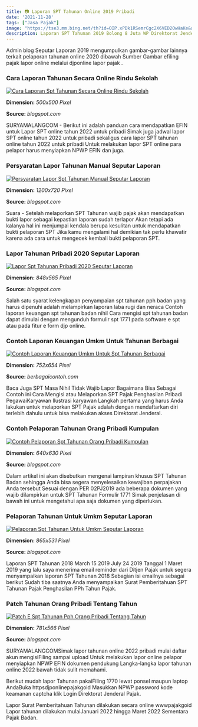 ```yaml
---
title: 📷 Laporan SPT Tahunan Online 2019 Pribadi
date: '2021-11-28'
tags: ["Jasa Pajak"]
image: "https://tse3.mm.bing.net/th?id=OIP.xPDk1RSemrCgc2X6VED2OwHaKe&amp;pid=15.1"
description: Laporan SPT Tahunan 2019 Bolong 8 Juta WP Direktorat Jenderal Pajak DJP Kementerian Keuangan mencatat pelaporan surat pemberitahuan SPT Tahunan pajak periode
---
```




Admin blog Seputar Laporan 2019 mengumpulkan gambar-gambar lainnya terkait pelaporan tahunan online 2020 dibawah Sumber Gambar efiling pajak lapor online melalui djponline lapor pajak .



### Cara Laporan Tahunan Secara Online Rindu Sekolah

[![Cara Laporan Spt Tahunan Secara Online  Rindu Sekolah](https://i.pinimg.com/originals/bd/94/d6/bd94d62db1a9165d4f12a93bcbb44bd7.png)](https://i.pinimg.com/originals/bd/94/d6/bd94d62db1a9165d4f12a93bcbb44bd7.png)


**Dimension:** _500x500 Pixel_ 

**Source:** _blogspot.com_ 


SURYAMALANGCOM - Berikut ini adalah panduan cara mendapatkan EFIN untuk Lapor SPT online tahun 2022 untuk pribadi Simak juga jadwal lapor SPT online tahun 2022 untuk pribadi sekaligus cara lapor SPT tahunan online tahun 2022 untuk pribadi Untuk melakukan lapor SPT online para pelapor harus menyiapkan NPWP EFIN dan juga.


### Persyaratan Lapor Tahunan Manual Seputar Laporan

[![Persyaratan Lapor Spt Tahunan Manual  Seputar Laporan](https://image.cermati.com/q_70,w_1200,h_800,c_fit/a9iyyocqfaxkvrubkcih)](https://image.cermati.com/q_70,w_1200,h_800,c_fit/a9iyyocqfaxkvrubkcih)


**Dimension:** _1200x720 Pixel_ 

**Source:** _blogspot.com_ 


Suara - Setelah melaporkan SPT Tahunan wajib pajak akan mendapatkan bukti lapor sebagai kepastian laporan sudah terlapor Akan tetapi ada kalanya hal ini menjumpai kendala berupa kesulitan untuk mendapatkan bukti pelaporan SPT Jika kamu mengalami hal demikian tak perlu khawatir karena ada cara untuk mengecek kembali bukti pelaporan SPT.


### Lapor Tahunan Pribadi 2020 Seputar Laporan

[![Lapor Spt Tahunan Pribadi 2020  Seputar Laporan](https://v2cconsultant.com/blog/wp-content/uploads/2019/03/Apa-saja-Dokumen-Yang-Harus-DiLampirkan-Dalam-SPT-Tahunan-PPh-Orang-Pribadi.png)](https://v2cconsultant.com/blog/wp-content/uploads/2019/03/Apa-saja-Dokumen-Yang-Harus-DiLampirkan-Dalam-SPT-Tahunan-PPh-Orang-Pribadi.png)


**Dimension:** _848x565 Pixel_ 

**Source:** _blogspot.com_ 


Salah satu syarat kelengkapan penyampaian spt tahunan pph badan yang harus dipenuhi adalah melampirkan laporan laba rugi dan neraca Contoh laporan keuangan spt tahunan badan nihil Cara mengisi spt tahunan badan dapat dimulai dengan mengunduh formulir spt 1771 pada software e spt atau pada fitur e form djp online.


### Contoh Laporan Keuangan Umkm Untuk Tahunan Berbagai 

[![Contoh Laporan Keuangan Umkm Untuk Spt Tahunan  Berbagai ](https://miro.medium.com/max/1504/1*O1aecw7CnRmAWgrUhLiHfw.png)](https://miro.medium.com/max/1504/1*O1aecw7CnRmAWgrUhLiHfw.png)


**Dimension:** _752x654 Pixel_ 

**Source:** _berbagaicontoh.com_ 


Baca Juga SPT Masa Nihil Tidak Wajib Lapor Bagaimana Bisa Sebagai Contoh ini Cara Mengisi atau Melaporkan SPT Pajak Penghasilan Pribadi PegawaiKaryawan Ilustrasi karyawan Langkah pertama yang harus Anda lakukan untuk melaporkan SPT Pajak adalah dengan mendaftarkan diri terlebih dahulu untuk bisa melakukan akses Direktorat Jenderal.


### Contoh Pelaporan Tahunan Orang Pribadi Kumpulan 

[![Contoh Pelaporan Spt Tahunan Orang Pribadi  Kumpulan ](https://lh5.googleusercontent.com/proxy/UT7EvFfDmKtxg8_mX2XExwKPQeKHGmthgZzZkcrGKPlhIUd6e5noE3cWiiDqWHDF20x0-S9mPC1i7YEHZ8EY5v10bu2Kl6Tp8g-j5iwMvJjGfQbm=w1200-h630-p-k-no-nu)](https://lh5.googleusercontent.com/proxy/UT7EvFfDmKtxg8_mX2XExwKPQeKHGmthgZzZkcrGKPlhIUd6e5noE3cWiiDqWHDF20x0-S9mPC1i7YEHZ8EY5v10bu2Kl6Tp8g-j5iwMvJjGfQbm=w1200-h630-p-k-no-nu)


**Dimension:** _640x630 Pixel_ 

**Source:** _blogspot.com_ 


Dalam artikel ini akan disebutkan mengenai lampiran khusus SPT Tahunan Badan sehingga Anda bisa segera menyelesaikan kewajiban perpajakan Anda tersebut Sesuai dengan PER 02PJ2019 ada beberapa dokumen yang wajib dilampirkan untuk SPT Tahunan Formulir 1771 Simak penjelasan di bawah ini untuk mengetahui apa saja dokumen yang diperlukan.


### Pelaporan Tahunan Untuk Umkm Seputar Laporan

[![Pelaporan Spt Tahunan Untuk Umkm  Seputar Laporan](https://4.bp.blogspot.com/-0w5dvCfxB8E/W2wBYcqaYLI/AAAAAAAABIA/x7UN1qRd844GfCfd6HkYtMNkkJ58DDLaACLcBGAs/s1600/UMKM.png)](https://4.bp.blogspot.com/-0w5dvCfxB8E/W2wBYcqaYLI/AAAAAAAABIA/x7UN1qRd844GfCfd6HkYtMNkkJ58DDLaACLcBGAs/s1600/UMKM.png)


**Dimension:** _865x531 Pixel_ 

**Source:** _blogspot.com_ 


Laporan SPT Tahunan 2018 March 15 2019 July 24 2019 Tanggal 1 Maret 2019 yang lalu saya menerima email reminder dari Ditjen Pajak untuk segera menyampaikan laporan SPT Tahunan 2018 Sebagian isi emailnya sebagai berikut Sudah tiba saatnya Anda menyampaikan Surat Pemberitahuan SPT Tahunan Pajak Penghasilan PPh Tahun Pajak.


### Patch Tahunan Orang Pribadi Tentang Tahun

[![Patch E Spt Tahunan Pph Orang Pribadi  Tentang Tahun](https://klikpajak.id/wp-content/uploads/2019/01/5-3.png)](https://klikpajak.id/wp-content/uploads/2019/01/5-3.png)


**Dimension:** _781x566 Pixel_ 

**Source:** _blogspot.com_ 



SURYAMALANGCOMSimak lapor tahunan online 2022 pribadi mulai daftar akun mengisiFiling sampai upload Untuk melakukan lapor online pelapor menyiapkan NPWP EFIN dokumen pendukung Langka-langka lapor tahunan online 2022 bawah tidak sulit memahami.


Berikut mudah lapor Tahunan pakaiFiling 1770 lewat ponsel maupun laptop AndaBuka httpsdjponlinepajakgoid Masukkan NPWP password kode keamanan captcha klik Login Direktorat Jenderal Pajak.


Lapor Surat Pemberitahuan Tahunan dilakukan secara online wwwpajakgoid Lapor tahunan dilakukan mulaiJanuari 2022 hingga Maret 2022 Sementara Pajak Badan.




